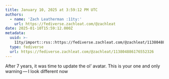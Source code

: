 ```yaml
---
title: January 10, 2025 at 3:59:12 PM UTC
authors:
  - name: 'Zach Leatherman :11ty:'
    url: https://fediverse.zachleat.com/@zachleat
date: 2025-01-10T15:59:12.000Z
metadata:
  uuid: >-
    11ty/import::rss::https://fediverse.zachleat.com/@zachleat/113804886176552326
  type: fediverse
  url: https://fediverse.zachleat.com/@zachleat/113804886176552326
---
```

After 7 years, it was time to update the ol’ avatar. This is your one and only warning — I look different now
